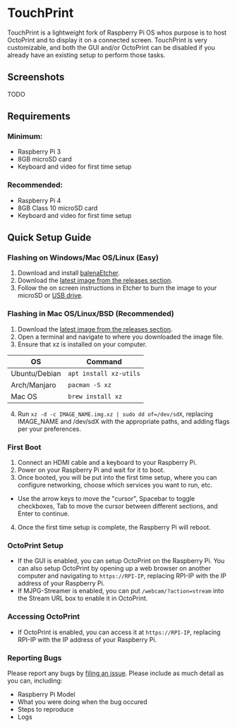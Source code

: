 # TouchPrint
TouchPrint is a lightweight fork of Raspberry Pi OS whos purpose is to host OctoPrint and to display it on a connected screen.
TouchPrint is very customizable, and both the GUI and/or OctoPrint can be disabled if you already have an existing setup to perform those tasks.


## Screenshots
TODO

## Requirements
### Minimum:
- Raspberry Pi 3
- 8GB microSD card
- Keyboard and video for first time setup

### Recommended:
- Raspberry Pi 4
- 8GB Class 10 microSD card
- Keyboard and video for first time setup

## Quick Setup Guide
### Flashing on Windows/Mac OS/Linux (Easy)
1. Download and install [balenaEtcher](https://www.balena.io/etcher/).
2. Download the [latest image from the releases section](/releases).
3. Follow the on screen instructions in Etcher to burn the image to your microSD or [USB drive](https://www.raspberrypi.org/documentation/hardware/raspberrypi/bootmodes/msd.md).

### Flashing in Mac OS/Linux/BSD (Recommended)
1. Download the [latest image from the releases section](/releases).
2. Open a terminal and navigate to where you downloaded the image file.
3. Ensure that xz is installed on your computer.

| **OS**        | **Command**            |
|---------------|------------------------|
| Ubuntu/Debian | `apt install xz-utils` |
| Arch/Manjaro  | `pacman -S xz`         |
| Mac OS        | `brew install xz`      |

4. Run `xz -d -c IMAGE_NAME.img.xz | sudo dd of=/dev/sdX`, replacing IMAGE\_NAME and /dev/sdX with the appropriate paths, and adding flags per your preferences.

### First Boot
1. Connect an HDMI cable and a keyboard to your Raspberry Pi.
2. Power on your Raspberry Pi and wait for it to boot.
3. Once booted, you will be put into the first time setup, where you can configure networking, choose which services you want to run, etc.
  - Use the arrow keys to move the "cursor", Spacebar to toggle checkboxes, Tab to move the cursor between different sections, and Enter to continue.
4. Once the first time setup is complete, the Raspberry Pi will reboot.

### OctoPrint Setup
- If the GUI is enabled, you can setup OctoPrint on the Raspberry Pi. You can also setup OctoPrint by opening up a web browser on another computer and navigating to `https://RPI-IP`, replacing RPI-IP with the IP address of your Raspberry Pi.
- If MJPG-Streamer is enabled, you can put `/webcam/?action=stream` into the Stream URL box to enable it in OctoPrint.

### Accessing OctoPrint
- If OctoPrint is enabled, you can access it at `https://RPI-IP`, replacing RPI-IP with the IP address of your Raspberry Pi.

### Reporting Bugs
Please report any bugs by [filing an issue](/issues). Please include as much detail as you can, including:
- Raspberry Pi Model
- What you were doing when the bug occured
- Steps to reproduce
- Logs
